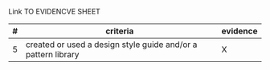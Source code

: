 Link TO EVIDENCVE SHEET

|#|criteria|evidence|
|-------|---------------|------------------|
|5|created or used a design style guide and/or a pattern library |X|
